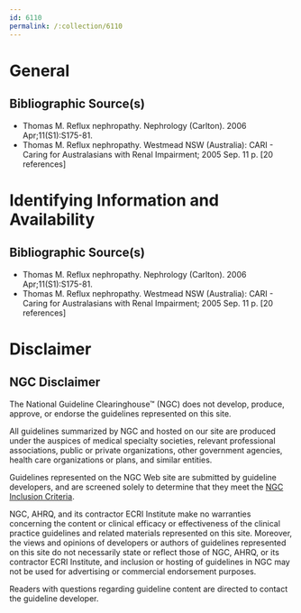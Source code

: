 ```yaml
---
id: 6110
permalink: /:collection/6110
---
```


# General

## Bibliographic Source(s)

- Thomas M. Reflux nephropathy. Nephrology (Carlton). 2006 Apr;11(S1):S175-81.
- Thomas M. Reflux nephropathy. Westmead NSW (Australia): CARI - Caring for Australasians with Renal Impairment; 2005 Sep. 11 p. [20 references]

# Identifying Information and Availability

## Bibliographic Source(s)

- Thomas M. Reflux nephropathy. Nephrology (Carlton). 2006 Apr;11(S1):S175-81.
- Thomas M. Reflux nephropathy. Westmead NSW (Australia): CARI - Caring for Australasians with Renal Impairment; 2005 Sep. 11 p. [20 references]

# Disclaimer

## NGC Disclaimer

The National Guideline Clearinghouse™ (NGC) does not develop, produce, approve, or endorse the guidelines represented on this site.

All guidelines summarized by NGC and hosted on our site are produced under the auspices of medical specialty societies, relevant professional associations, public or private organizations, other government agencies, health care organizations or plans, and similar entities.

Guidelines represented on the NGC Web site are submitted by guideline developers, and are screened solely to determine that they meet the [NGC Inclusion Criteria](/help-and-about/summaries/inclusion-criteria).

NGC, AHRQ, and its contractor ECRI Institute make no warranties concerning the content or clinical efficacy or effectiveness of the clinical practice guidelines and related materials represented on this site. Moreover, the views and opinions of developers or authors of guidelines represented on this site do not necessarily state or reflect those of NGC, AHRQ, or its contractor ECRI Institute, and inclusion or hosting of guidelines in NGC may not be used for advertising or commercial endorsement purposes.

Readers with questions regarding guideline content are directed to contact the guideline developer.

